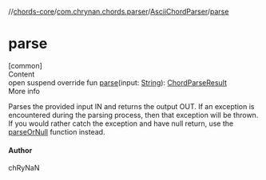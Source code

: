 //[chords-core](../../../index.md)/[com.chrynan.chords.parser](../index.md)/[AsciiChordParser](index.md)/[parse](parse.md)



# parse  
[common]  
Content  
open suspend override fun [parse](parse.md)(input: [String](https://kotlinlang.org/api/latest/jvm/stdlib/kotlin/-string/index.html)): [ChordParseResult](../../com.chrynan.chords.model/-chord-parse-result/index.md)  
More info  


Parses the provided input IN and returns the output OUT. If an exception is encountered during the parsing process, then that exception will be thrown. If you would rather catch the exception and have null return, use the [parseOrNull](../../../../chords-core/com.chrynan.chords.parser/-ascii-chord-parser/parse-or-null.md) function instead.



#### Author  


chRyNaN

  



